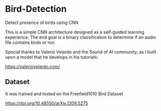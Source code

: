 # Bird-Detection
 Detect presence of birds using CNN
 
 This is a simple CNN architecture designed as a self-guided learning experience. The end goal is a binary classification to determine if an
 audio file contains birds or not. 
 
 Special thanks to Valerio Velardo and the Sound of AI community, as I built upon a model that he develops in his tutorials:
 
 https://valeriovelardo.com/

## Dataset
It was trained and tested on the Freefield1010 Bird Dataset

https://doi.org/10.48550/arXiv.1309.5275


